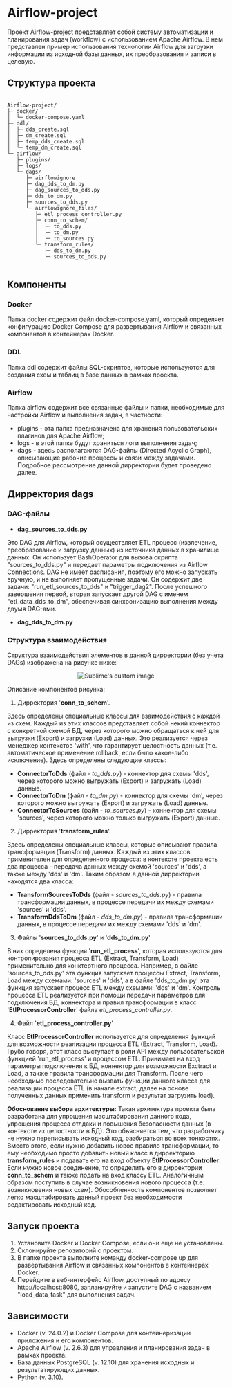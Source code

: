 # Airflow-project

Проект Airflow-project представляет собой систему автоматизации и планирования задач (workflow) с использованием Apache Airflow. В нем представлен пример использования технологии Airflow для загрузки информации из исходной базы данных, их преобразования и записи в целевую.

## Структура проекта
<pre>
<code>
Airflow-project/
├─ docker/
│  └─ docker-compose.yaml
├─ ddl/
│  ├─ dds_create.sql
│  ├─ dm_create.sql
│  ├─ temp_dds_create.sql
│  └─ temp_dm_create.sql
└─ airflow/
   ├─ plugins/
   ├─ logs/
   └─ dags/
      ├─ airflowignore
      ├─ dag_dds_to_dm.py
      ├─ dag_sources_to_dds.py
      ├─ dds_to_dm.py
      ├─ sources_to_dds.py
      └─ airflowignore_files/
         ├─ etl_process_controller.py
         ├─ conn_to_schem/
         │  ├─ to_dds.py
         │  ├─ to_dm.py
         │  └─ to_sources.py
         └─ transform_rules/
            ├─ dds_to_dm.py
            └─ sources_to_dds.py
</code>
</pre>

## Компоненты
### Docker
Папка docker содержит файл docker-compose.yaml, который определяет конфигурацию Docker Compose для развертывания Airflow и связанных компонентов в контейнерах Docker.
### DDL
Папка ddl содержит файлы SQL-скриптов, которые используются для создания схем и таблиц в базе данных в рамках проекта.
### Airflow
Папка airflow содержит все связанные файлы и папки, необходимые для настройки Airflow и выполнения задач, в частности:
- plugins - эта папка предназначена для хранения пользовательских плагинов для Apache Airflow;
- logs - в этой папке будут храниться логи выполнения задач;
- dags - здесь располагаются DAG-файлы (Directed Acyclic Graph), описывающие рабочие процессы и связи между задачами. Подробное рассмотрение данной дирректории будет проведено далее.

## Дирректория dags
### DAG-файлы
- **dag_sources_to_dds.py**

Это DAG для Airflow, который осуществляет ETL процесс (извлечение, преобразование и загрузку данных) из источника данных в хранилище данных. Он использует BashOperator для вызова скрипта "sources_to_dds.py" и передает параметры подключения из Airflow Connections. DAG не имеет расписания, поэтому его можно запускать вручную, и не выполняет пропущенные задачи. Он содержит две задачи: "run_etl_sources_to_dds" и "trigger_dag2". После успешного завершения первой, вторая запускает другой DAG с именем "etl_data_dds_to_dm", обеспечивая синхронизацию выполнения между двумя DAG-ами.

- **dag_dds_to_dm.py**



### Структура взаимодействия
Структура взаимодействия элементов в данной дирректории (без учета DAGs) изображена на рисунке ниже:
<p align="center">
  <img src="https://github.com/Eugene531/Airflow-project/assets/94804642/dabcf967-b933-4aca-8dbc-bcac0fa8ef98" alt="Sublime's custom image"/>
</p>

Описание компонентов рисунка:

1. Дирректория '**conn_to_schem**'.

Здесь определены специальные классы для взаимодействия с каждой из схем. Каждый из этих классов представляет собой некий коннектор с конкретной схемой БД, через которого можно обращаться к ней для выгрузки (Export) и загрузки (Load) данных. Это реализуется через менеджер контекстов 'with', что гарантирует целостность данных (т.е. автоматическое применение rollback, если было какое-либо исключение). Здесь определены следующие классы:
- **ConnectorToDds** (файл - _to_dds.py_) - коннектор для схемы 'dds', через которого можно выгружать (Export) и загружать (Load) данные.
- **ConnectorToDm** (файл - _to_dm.py_) - коннектор для схемы 'dm', через которого можно выгружать (Export) и загружать (Load) данные.
- **ConnectorToSources** (файл - _to_sources.py_) - коннектор для схемы 'sources', через которого можно только выгружать (Export) данные.

2. Дирректория '**transform_rules**'.

Здесь определены специальные классы, которые описывают правила трансформации (Transform) данных. Каждый из этих классов применителен для определенного процесса: в контексте проекта есть два процесса - передача данных между схемой 'sources' и 'dds', а также между 'dds' и 'dm'. Таким образом в данной дирректории находятся два класса:
- **TransformSourcesToDds** (файл - _sources_to_dds.py_) - правила трансформации данных, в процессе передачи их между схемами 'sources' и 'dds'.
- **TransformDdsToDm** (файл - _dds_to_dm.py_) - правила трансформации данных, в процессе передачи их между схемами 'dds' и 'dm'.

3. Файлы '**sources_to_dds.py**' и '**dds_to_dm.py**'

В них определена функция '**run_etl_process**', которая используются для контролирования процесса ETL (Extract, Transform, Load) применительно для конктертного процесса. Например, в файле 'sources_to_dds.py' эта функция запускает процессы Extract, Transform, Load между схемами: 'sources' и 'dds', а в файле 'dds_to_dm.py' эта функция запускает процесс ETL между схемами: 'dds' и 'dm'.
Контроль процесса ETL реализуется при помощи передачи параметров для подключения БД, коннектора и правил трансформации в класс '**EtlProcessorController**' файла _etl_process_controller.py_.

4. Файл '**etl_process_controller.py**'

Класс **EtlProcessorController** используется для определения функций для возможности реализации процесса ETL (Extract, Transform, Load). Грубо говоря, этот класс выступает в роли API между пользовательской функцией 'run_etl_process' и процессом ETL. Принимает на вход параметры подключения к БД, коннектор для возможности Exctract и Load, а также правила трансформации для Transform. После чего необходимо последовательно вызвать функции данного класса для реализации процесса ETL (в начале extract, далее на основе полученных данных применить transform и результат загрузить load).

**Обоснование выбора архитектуры:** Такая архитектура проекта была разработана для упрощения масштабирования данного кода, упрощения процесса отлдаки и повышения безопасности данных (в контексте их целостности в БД). Это объясняется тем, что разработчику не нужно переписывать исходный код, разбираться во всех тонкостях. Вместо этого, если нужно добавить новое правило трансформации, то ему необходимо просто добавить новый класс в дирректорию **transform_rules** и подавать его на вход объекту **EtlProcessorController**. Если нужно новое соединение, то определить его в дирректории **conn_to_schem** и также подать на вход классу ETL. Аналогичным образом поступить в случае возникновения нового процесса (т.е. возникновения новых схем). Обособленность компонентов позволяет легко масштабировать данный проект без необходимости редактировать исходный код.

## Запуск проекта
1. Установите Docker и Docker Compose, если они еще не установлены.
2. Склонируйте репозиторий с проектом.
3. В папке проекта выполните команду docker-compose up для развертывания Airflow и связанных компонентов в контейнерах Docker.
4. Перейдите в веб-интерфейс Airflow, доступный по адресу http://localhost:8080, запланируйте и запустите DAG с названием "load_data_task" для выполнения задач.

## Зависимости
- Docker (v. 24.0.2) и Docker Compose для контейнеризации приложения и его компонентов.
- Apache Airflow (v. 2.6.3) для управления и планирования задач в рамках проекта.
- База данных PostgreSQL (v. 12.10) для хранения исходных и результатирующих данных.
- Python (v. 3.10).
